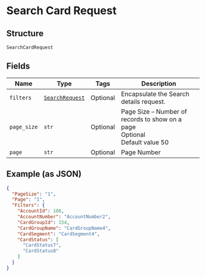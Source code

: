 
# Search Card Request

## Structure

`SearchCardRequest`

## Fields

| Name | Type | Tags | Description |
|  --- | --- | --- | --- |
| `filters` | [`SearchRequest`](../../doc/models/search-request.md) | Optional | Encapsulate the Search details request. |
| `page_size` | `str` | Optional | Page Size – Number of records to show on a page<br>Optional<br>Default value 50 |
| `page` | `str` | Optional | Page Number |

## Example (as JSON)

```json
{
  "PageSize": "1",
  "Page": "1",
  "Filters": {
    "AccountId": 108,
    "AccountNumber": "AccountNumber2",
    "CardGroupId": 154,
    "CardGroupName": "CardGroupName4",
    "CardSegment": "CardSegment4",
    "CardStatus": [
      "CardStatus7",
      "CardStatus8"
    ]
  }
}
```

